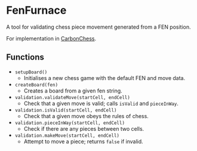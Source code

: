 # FenFurnace

A tool for validating chess piece movement generated from a FEN position.

For implementation in [CarbonChess](https://github.com/CarbonChess).

## Functions

- `setupBoard()`
  - Initialises a new chess game with the default FEN and move data.
- `createBoard(fen)`
  - Creates a board from a given fen string.
- `validation.validateMove(startCell, endCell)`
  - Check that a given move is valid; calls `isValid` and `pieceInWay`.
- `validation.isValid(startCell, endCell)`
  - Check that a given move obeys the rules of chess.
- `validation.pieceInWay(startCell, endCell)`
  - Check if there are any pieces between two cells.
- `validation.makeMove(startCell, endCell)`
  - Attempt to move a piece; returns `false` if invalid.
